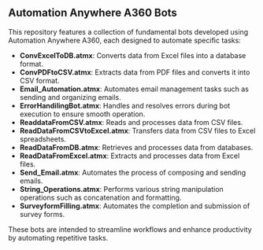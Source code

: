 ## Automation Anywhere A360 Bots

This repository features a collection of fundamental bots developed using Automation Anywhere A360, each designed to automate specific tasks:

- **ConvExcelToDB.atmx**: Converts data from Excel files into a database format.
- **ConvPDFtoCSV.atmx**: Extracts data from PDF files and converts it into CSV format.
- **Email_Automation.atmx**: Automates email management tasks such as sending and organizing emails.
- **ErrorHandilingBot.atmx**: Handles and resolves errors during bot execution to ensure smooth operation.
- **ReaddataFromCSV.atmx**: Reads and processes data from CSV files.
- **ReadDataFromCSVtoExcel.atmx**: Transfers data from CSV files to Excel spreadsheets.
- **ReadDataFromDB.atmx**: Retrieves and processes data from databases.
- **ReadDataFromExcel.atmx**: Extracts and processes data from Excel files.
- **Send_Email.atmx**: Automates the process of composing and sending emails.
- **String_Operations.atmx**: Performs various string manipulation operations such as concatenation and formatting.
- **SurveyformFilling.atmx**: Automates the completion and submission of survey forms.

These bots are intended to streamline workflows and enhance productivity by automating repetitive tasks.


